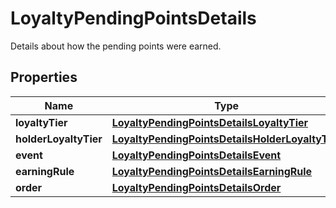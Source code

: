

# LoyaltyPendingPointsDetails

Details about how the pending points were earned.

## Properties

| Name | Type | Description |
|------------ | ------------- | ------------- |
|**loyaltyTier** | [**LoyaltyPendingPointsDetailsLoyaltyTier**](LoyaltyPendingPointsDetailsLoyaltyTier.md) |  |
|**holderLoyaltyTier** | [**LoyaltyPendingPointsDetailsHolderLoyaltyTier**](LoyaltyPendingPointsDetailsHolderLoyaltyTier.md) |  |
|**event** | [**LoyaltyPendingPointsDetailsEvent**](LoyaltyPendingPointsDetailsEvent.md) |  |
|**earningRule** | [**LoyaltyPendingPointsDetailsEarningRule**](LoyaltyPendingPointsDetailsEarningRule.md) |  |
|**order** | [**LoyaltyPendingPointsDetailsOrder**](LoyaltyPendingPointsDetailsOrder.md) |  |



